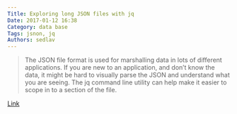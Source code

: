 ```yaml
---
Title: Exploring long JSON files with jq
Date: 2017-01-12 16:38
Category: data base
Tags: jsnon, jq
Authors: sedlav
---
```


> The JSON file format is used for marshalling data in lots of different applications. If you are new to an application, and don’t know the data, it might be hard to visually parse the JSON and understand what you are seeing.  The jq command line utility can help make it easier to scope in to a section of the file.

[Link](http://adam.younglogic.com/2017/01/exploring-jq/)
